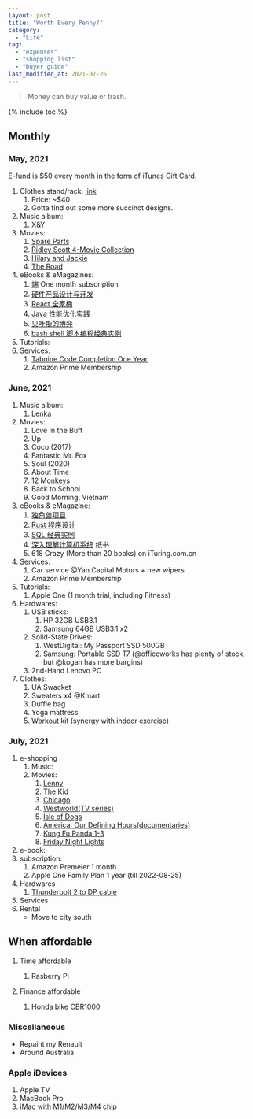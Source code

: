 ```yaml
---
layout: post
title: "Worth Every Penny?"
category:
  - "Life"
tag:
  - "expenses"
  - "shopping list"
  - "buyer guide"
last_modified_at: 2021-07-26
---
```


> Money can buy value or trash.

{% include toc %}

## Monthly

### May, 2021

E-fund is $50 every month in the form of iTunes Gift Card.

1. Clothes stand/rack: [link](https://d.pr/F9IL2m)
   1. Price: ~$40
   2. Gotta find out some more succinct designs.
2. Music album:
   1. [X&Y](https://music.apple.com/us/album/x-y/1123076757)
3. Movies:
   1. [Spare Parts](https://itunes.apple.com/us/movie/spare-parts/id955041500?ign-mpt=uo%3D2)
   2. [Ridley Scott 4-Movie Collection](https://itunes.apple.com/us/movie-collection/ridley-scott-4-movie-collection/id1496413311?ign-mpt=uo%3D4)
   3. [Hilary and Jackie](https://itunes.apple.com/us/movie/hilary-and-jackie/id437292270)
   4. [The Road](https://tv.apple.com/us/movie/the-road/umc.cmc.61hv56z41mrkshnxjmsxffqt9)
4. eBooks & eMagazines:
   1. [端](https://theinitium.com) One month subscription
   2. [硬件产品设计与开发](https://www.ituring.com.cn/book/1597)
   3. [React 全家桶](https://www.ituring.com.cn/book/2673)
   4. [Java 性能优化实践](https://www.ituring.com.cn/book/2085)
   5. [贝叶斯的博弈](https://www.ituring.com.cn/book/2691)
   6. [bash shell 脚本编程经典实例](https://www.ituring.com.cn/book/2587)
5. Tutorials:
6. Services:
   1. [Tabnine Code Completion One Year](https://www.tabnine.com)
   2. Amazon Prime Membership

### June, 2021

1. Music album:
   1. [Lenka](https://music.apple.com/us/album/lenka-expanded-edition/1460863383)
2. Movies:
   1. Love In the Buff
   2. Up
   3. Coco (2017)
   4. Fantastic Mr. Fox
   5. Soul (2020)
   6. About Time
   7. 12 Monkeys
   8. Back to School
   9. Good Morning, Vietnam
3. eBooks & eMagazine:
   1. [独角兽项目](https://www.ituring.com.cn/book/2881)
   2. [Rust 程序设计](https://www.ituring.com.cn/book/2101)
   3. [SQL 经典实例](https://www.ituring.com.cn/book/1691)
   4. [深入理解计算机系统](https://book.douban.com/subject/26912767/) 纸书
   5. 618 Crazy (More than 20 books) on iTuring.com.cn
4. Services:
   1. Car service @Yan Capital Motors + new wipers
   2. Amazon Prime Membership
5. Tutorials:
   1. Apple One (1 month trial, including Fitness)
6. Hardwares:
   1. USB sticks:
      1. HP 32GB USB3.1
      2. Samsung 64GB USB3.1 x2
   2. Solid-State Drives:
      1. WestDigital: My Passport SSD 500GB
      2. Samsung: Portable SSD T7 (@officeworks has plenty of stock, but @kogan has more bargins)
   3. 2nd-Hand Lenovo PC
7. Clothes:
   1. UA Swacket
   2. Sweaters x4 @Kmart
   3. Duffle bag
   4. Yoga mattress
   5. Workout kit (synergy with indoor exercise)

### July, 2021

1. e-shopping
   1. Music:
   2. Movies:
      1. [Lenny]()
      2. [The Kid]()
      3. [Chicago]()
      4. [Westworld(TV series)]()
      5. [Isle of Dogs]()
      6. [America: Our Defining Hours(documentaries)]()
      7. [Kung Fu Panda 1-3]()
      8. [Friday Night Lights]()
2. e-book:
3. subscription:
   1. Amazon Premeier 1 month
   2. Apple One Family Plan 1 year (till 2022-08-25)
4. Hardwares
   1. [Thunderbolt 2 to DP cable]()
5. Services
6. Rental
   - Move to city south

## When affordable

1. Time affordable

   1. Rasberry Pi

2. Finance affordable
   1. Honda bike CBR1000

### Miscellaneous

- Repaint my Renault
- Around Australia

### Apple iDevices

1. Apple TV
2. MacBook Pro
3. iMac with M1/M2/M3/M4 chip
